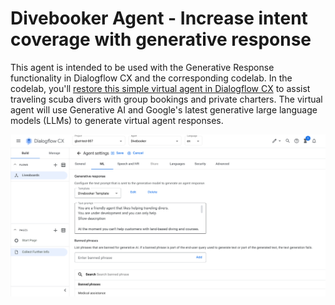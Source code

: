 <!--
Copyright 2023 Google LLC

Licensed under the Apache License, Version 2.0 (the "License");
you may not use this file except in compliance with the License.
You may obtain a copy of the License at

     http://www.apache.org/licenses/LICENSE-2.0

Unless required by applicable law or agreed to in writing, software
distributed under the License is distributed on an "AS IS" BASIS,
WITHOUT WARRANTIES OR CONDITIONS OF ANY KIND, either express or implied.
See the License for the specific language governing permissions and
limitations under the License.
-->

# Divebooker Agent - Increase intent coverage with generative response

This agent is intended to be used with the Generative Response functionality in
Dialogflow CX and the corresponding codelab. In the codelab, you'll
[restore this simple virtual agent in Dialogflow CX](https://cloud.google.com/dialogflow/cx/docs/concept/agent#export)
to assist traveling scuba divers with group bookings and private charters. The
virtual agent will use Generative AI and Google's latest generative large
language models (LLMs) to generate virtual agent responses.

![Dialogflow CX Generative Response](images/generative-response.png)
